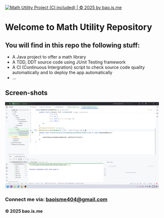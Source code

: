 [![Math Utility Project (CI included) | © 2025 by bao.is.me](https://github.com/bao-is-me/math-util/actions/workflows/maven.yml/badge.svg)](https://github.com/bao-is-me/math-util/actions/workflows/maven.yml)

# Welcome to Math Utility Repository

## You will find in this repo the following stuff: 
* A Java project to offer a math library
* A TDD, DDT source code using JUnit Testing framework
* A CI (Continuous Intergration) script to check source code quality automatically and to deploy the app automatically
* ...
## Screen-shots
![Source code with TDD](https://github.com/bao-is-me/math-util/blob/main/screen-shots/Source-with-TDD-DDT.png)

### Connect me via: baoisme404@gmail.com	

#### &#169; 2025 bao.is.me